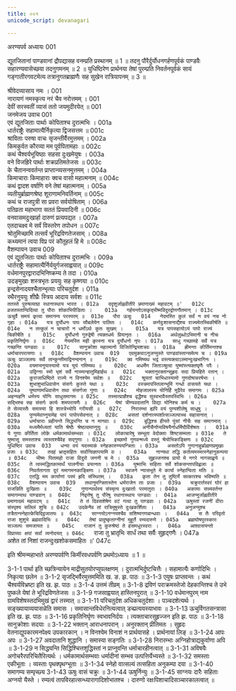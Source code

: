 ```yaml
---
title: ००१
unicode_script: devanagari

---
```



अरण्यपर्व
अध्यायः 001

द्यूतजितानां पाण्डवानां द्रौपद्यासह वनम्प्रति प्रस्थानम् ॥ 1 ॥ तदनु पौरैर्दुर्योधनगर्हणपूर्वकं पाण्डवैः सहारण्यवासेच्छया तदनुगमनम् ॥ 2 ॥ युधिष्ठिरेण प्रार्थनया तेषां पुरम्प्रति निवर्तनपूर्वकं सायं गङ्गातीरगवटमेत्य तत्रानुगतब्राह्मणैः सह सुखेन रात्रियापनम् ॥ 3 ॥

श्रीवेदव्यासाय नमः ।	001  
नारायणं नमस्कृत्य नरं चैव नरोत्तमम् ।	001  
देवीं सरस्वतीं व्यासं ततो जयमुदीरयेत् ॥	001  
जनमेजय उवाच	001  
एवं द्यूतजिताः पार्थाः कोपिताश्च दुरात्मभिः ।	001a  
धार्तराष्ट्रैः सहामात्यैर्निकृत्या द्विजसत्तम ॥	001c  
श्राविताः परुषा वाचः सृजन्तीर्वैरमुत्तमम् ।	002a  
किमकुर्वत कौरव्या मम पूर्वपितामहाः ॥	002c  
कथं चैश्वर्यभूयिष्ठाः सहसा दुःखमेयुषः ।	003a  
वने विजह्रिरे पार्थाः शक्रप्रतिमतेजसः ॥	003c  
के चैतानन्ववर्तन्त प्राप्तान्व्यसनमुत्तमम् ।	004a  
किमाचाराः किमाहाराः क्वच वासो महात्मनाम् ॥	004c  
कथं द्वादश वर्षाणि वने तेषां महात्मनाम् ।	005a  
व्यतीयुर्ब्राह्मणश्रेष्ठ शूराणामनिवर्तिनाम् ॥	005c  
कथं च राजपुत्री सा प्रवरा सर्वयोषिताम् ।	006a  
पतिव्रता महाभागा सततं प्रियवादिनी ॥	006c  
वनवासमदुःखार्हा दारुणं प्रत्यपद्यत ।	007a  
एतदाचक्ष्व मे सर्वं विस्तरेण तपोधन ॥	007c  
श्रोतुमिच्छामि तत्सर्वं भूरिद्रविणतेजसाम् ।	008a  
कथ्यमानं त्वया विप्र परं कौतूहलं हि मे ॥	008c  
वैशम्पायन उवाच 	009  
एवं द्यूतजिताः पार्थाः कोपिताश्च दुरात्मभिः ।	009a  
धार्तराष्ट्रैः सहामात्यैर्निर्ययुर्गजसाह्वयात् ॥	009c  
वर्धमानपुरद्वारादभिनिष्क्रम्य ते तदा ।	010a  
उदङ्मुखाः शस्त्रभृतः प्रययुः सह कृष्णया ॥	010c  
इन्द्रसेनादयश्चैतान्भृत्याः परिचतुर्दश ।	011a  
रथैरनुययुः शीघ्रैः स्त्रिय आदाय सर्वशः ॥	011c  
`ततस्ते पुरुषव्याघ्रा रथानास्थाय भारत ।	012a  
ददृशुर्जाह्नवीतीरे प्रमाणाख्यं महावटम् ॥'	012c  
व्रजतस्तान्विदित्वा तु पौराः शोकाभिपीडिताः ।	013a  
गर्हयन्तोऽसकृद्भीष्मविदुरद्रोणगौतमान् ।	013c  
ऊचुर्वै समयं कृत्वा समागम्य परस्परम् ॥	013e  
पौरा ऊचुः 	014  
नेदमस्ति कुलं सर्वं न वयं नच नो गृहाः ।	014a  
यत्र दुर्योधनः पापः सौबलेयेन पालितः ।	014c  
कर्णदुःशासनाद्यैश्च राज्यमेतच्चिकीर्षति ॥	014e  
न तत्कुलं न चाचारो न धर्मोऽर्थः कुतः सुखम् ।	015a  
यत्र पापसहायोऽयं पापो राज्यं चिकीर्षति ॥	015c  
दुर्योधनो गुरुद्वेषी त्यक्तधर्मः प्रियानृतः ।	016a  
अर्थलुब्धोऽभिमानी च नीचः प्रकृतिनिर्घृणः ॥	016c  
नेयमस्ति मही कृत्स्ना यत्र दुर्योधनो नृपः ।	017a  
साधु गच्छामहे सर्वे यत्र गच्छन्ति पाण्डवाः ॥	017c  
सानुक्रोशा महात्मानो विजितेन्द्रियशत्रवः ।	018a  
ह्रीमन्तः कीर्तिमन्तश्च धर्माचारपरायणाः ॥	018c  
वैशम्पायन उवाच 	019  
एवमुक्त्वाऽनुजग्मुस्ते पाण्डवांस्तान्समेत्य च ।	019a  
ऊचुः प्राञ्जलयः सर्वे तान्कुन्तीमाद्रिनन्दनान् ॥	019c  
क्व गमिष्यथ भद्रं वस्त्यक्त्वाऽस्मान्दुःखभागिनः ।	020a  
वयमप्यनुयास्यामो यत्र यूयं गमिष्यथ ॥	020c  
अधर्मेण जिताञ्श्रुत्वा युष्मांस्त्यक्तघृणैः परैः ।	021a  
उद्विग्नाः स्मो भृशं सर्वे नास्मान्हातुमिहार्हथ ॥	021c  
भक्तानुरक्तान्सुहृदः सदा प्रियहिते रतान् ।	022a  
कुराजाधिष्ठिते राज्ये न विनश्येम सर्वशः ॥	022c  
श्रूयतां चाभिधास्यामो गुणदोषान्नरर्षभाः ।	023a  
शुभाशुभाधिवासेन संसर्गः कुरुते यथा ॥	023c  
वस्त्रमापस्तिलान्भूमिं गन्धो वासयते यथा ।	024a  
पुष्पाणामधिवासेन तथा संसर्गजा गुणाः ॥	024c  
मोहजालस्य योनिर्हि मूढैरेव समागमः ।	025a  
अहन्यहनि धर्मस्य योनिः साधुसमागमः ॥	025c  
तस्मात्प्राज्ञैश्च वृद्धैश्च सुस्वभावैस्तपस्विभिः ।	026a  
सद्भिश्च सह संसर्गः कार्यः शमपरायणैः ॥	026c  
येषां त्रीण्यवदातानि विद्या योनिश्च कर्म च ।	027a  
ते सेव्यास्तैः समास्या हि शास्त्रेभ्योपि गरीयसी ॥	027c  
निरारम्भा ह्यपि वयं पुण्यशीलेषु साधुषु ।	028a  
पुण्यमेवाप्नुयामेह पापं पापोपसेवनात् ॥	028c  
असतां दर्शनात्स्पर्शात्सञ्जल्पाच्च सहासनात् ।	029a  
धर्माचाराः प्रहीयन्ते सिद्ध्यन्ति च न मानवाः ॥	029c  
बुद्धिश्च हीयते पुंसां नीचैः सह समागमात् ।	030a  
मध्यमैर्मध्यतां याति श्रेष्ठैः श्रेष्ठत्वमाप्नुयुः ॥	030c  
अनीचैर्नाप्यविषयैर्नाधर्मिष्ठैर्विशेषतः ।	031a  
ये गुणाः कीर्तिता लोके धर्मकामार्थसम्भवाः ।	031c  
लोकाचारेषु सम्भूता वेदोक्ताः शिष्टसम्मताः ॥	031e  
ते युष्मासु समस्ताश्च व्यस्ताश्चैवेह सद्गुणाः ।	032a  
इच्छामो गुणवन्मध्ये वस्तुं श्रेयोभिकाङ्क्षिणः ॥	032c  
युधिष्ठिर उवाच 	033  
धन्या वयं यदस्माकं स्नेहकारुण्ययन्त्रिताः ।	033a  
असतोऽपि गुणानाहुर्ब्राह्मणप्रमुखाः प्रजाः ॥	033c  
तदहं भ्रातृसहितः सर्वान्विज्ञापयामि वः ।	034a  
नान्यथा तद्धि कर्तव्यमस्मत्स्नेहानुकम्पया ॥	034c  
भीष्मः पितामहो राजा विदुरो जननी च मे ।	035a  
सुहृज्जनश्च प्रायो मे नगरे नागसाह्वये ॥	035c  
ते त्वस्मद्धितकामार्थं पालनीयाः प्रयत्नतः ।	036a  
युष्माभिः सहिताः सर्वे शोकसन्तापविह्वलाः ॥	036c  
निवर्ततागता दूरं ममागमनकाङ्क्षिणः ।	037a  
स्वजने न्यासभूते मे कार्या स्नेहान्विता मतिः ॥	037c  
एतद्धि मम कार्याणां परमं हृदि संस्थितम् ।	038a  
कृता तेन तु तुष्टिर्मे सत्कारश्च भविष्यति ॥	038c  
वैशम्पायन उवाच 	039  
तथानुमन्त्रितास्तेन धर्मराजेन ताः प्रजाः ।	039a  
चक्रुरार्तस्वरं घोरं हा राजन्निति दुःखिताः ॥	039c  
गुणान्पार्थस्य संस्मृत्य दुःखार्ताः परमातुराः ।	040a  
अकामाः सन्न्यवर्तन्त समागम्याथ पाण्डवान् ॥	040c  
निवृत्तेषु तु पौरेषु रथानास्थाय पाण्डवाः ।	041a  
आजग्मुर्जाह्नवीतीरे प्रमाणाख्यं महावटम् ॥	041c  
ते तं दिवसशेषेण वटं गत्वा तु पाण्डवाः ।	042a  
ऊषुस्तां रजनीं वीराः संस्पृश्य सलिलं शुचि ॥	042c  
उदकेनैव तां रात्रिमूषुस्ते दुःखकर्शिताः ।	043a  
अनुजग्मुश्च तत्रैतान्स्नेहात्केचिद्द्विजातयः ॥	043c  
साग्नयोऽनग्नयश्चैव सशिष्यगणबान्धवाः ।	044a  
स तैः परिवृतो राजा शुशुभे ब्रह्मवादिभिः ॥	044c  
तेषां प्रादुष्कृताग्नीनां मुहूर्ते रम्यदारुणे ।	045a  
ब्रह्मघोषपुरस्कारः सञ्जल्पः समजायत ॥	045c  
राजानं तु कुरुश्रेष्ठं ते हंसमधुरस्वराः ।	046a  
आश्वासयन्तो विप्राग्र्याः क्षपां सर्वां व्यनोदयत् ॥	046c  
`राजा तु भ्रातृभिः सार्धं तथा सर्वैः सुहृद्गणैः ।	047a  
अशेत तां निशां राजन्दुःखशोकसमाहितः ॥'	047c  
	
इति श्रीमन्महाभाते अरण्यपर्वणि किर्मीरवधपर्वणि प्रथमोऽध्यायः ॥ 1 ॥

3-1-1 पार्था इति च्छत्रिन्यायेन माद्रीसुतयोरप्युपलक्षणम् । दुरात्मभिर्दुष्टचित्तैः । सहामात्यैः कर्णादिभिः । निकृत्या छलेन ॥ 
3-1-2 सृजद्भिर्वैरमुत्तममिति ख. ङ. झ. पाठः ॥ 3-1-3 एयुषः प्राप्तवन्तः । कथं चैश्वर्यविभ्रष्टा इति ख. झ. पाठः ॥ 
3-1-4 उत्तमं तीव्रम् ॥
 3-1-8 द्रविणं पराक्रमस्तेजो देहकान्तिश्च ते उभे पुष्कले येषां ते भूरिद्रविणतेजसः ॥
 3-1-9 गजसाह्वयात् हास्तिनपुरात् ॥
 3-1-10 वर्धमानपुरम् नाम ग्रामविशेषस्तदभिमुखं द्वारं तस्मात् ॥
 3-1-11 परिचतुर्दश अधिकचतुर्दशाः । पञ्चदशेत्यर्थः । सङ्ख्यायाव्ययासन्नेति समासः । समासान्तविधेरनित्यत्वात् डच्प्रत्ययस्याभावः ॥ 
3-1-13 ऊचुर्विगतसन्त्रासा इति ख. झ. पाठः ॥ 
3-1-16 प्रकृतिनिर्घृणः स्वभावनिर्दयः । त्यक्ताचारसुहृज्जन इति झ. पाठः ॥ 
3-1-18 सानुक्रोशाः सदयाः ॥
 3-1-22 भक्तान् आराधनापरान् । अनुरक्तान् प्रीतिमतः । सुहृदः वेतनाद्युपकारमनपेक्ष्य उपकारकान् । न विनश्येम विनाशं न प्रार्थयासहे । प्रार्थनायां लिङ् ॥
 3-1-24 आपः अपः ॥ 
3-1-27 अवदातानि शुद्धानि । समास्या सङ्गतिः ॥
 3-1-28 निरारम्भाः अग्निहोत्राद्यकुर्वाणा अपि ॥ 
3-1-29 न सिद्ध्यन्ति सिद्धिश्चित्तशुद्धिस्तां न प्राप्नुवन्ति धर्माचारहीनत्वात् ॥ 
3-1-31 अविषयैः अगोचरैरपरिचितैरित्यर्थः । धर्मकामार्थसम्भवाः धर्मादीनां सम्भव उत्पत्तिर्येभ्यस्ते ॥ 
3-1-32 समस्ताः एकीभूताः । व्यस्ताः पृथक्पृथग्भूताः ॥
 3-1-34 स्नेहो वात्सल्यं तत्सहिता अनुकम्पा दया ॥ 
3-1-40 समागम्य सम्पृच्छ्य 3-1-43 ऊषुः वासं चक्रुः ॥ 3-1-44 ऊषुर्निन्युः ॥
 3-1-45 साग्नयः दारैः सहिताः अग्नयो यैस्ते । रम्यत्वं तापविरहात्सन्ध्यारागादिशोभातश्च । दारुणो रक्षःपिशाचादिसञ्चारकालत्वात् ॥